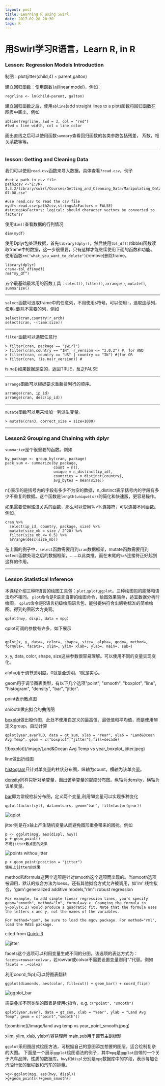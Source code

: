 ```yaml
---
layout: post
title: Learning R using Swirl
date: 2017-02-20 20:30
tags: R
---
```

# 用Swirl学习R语言，Learn R, in R

### Lesson: Regression Models Introduction

制图：plot(jitter(child,4) ~ parent,galton)

建立回归函数：使用函数`lm`(linear model)，例如：
```
regrline <- lm(child~parent, galton)
```
建立回归函数之后，使用`abline`(add straight lines to a plot)函数将回归函数在图表中画出，例如
```
abline(regrline, lwd = 3, col = "red")
#lwd = line width, col = line color
```
画出直线之后可以使用函数`summary`查看回归函数的各类参数包括残差， 系数，相关系数等等。

--------

### lesson: Getting and Cleaning Data
我们可以使用`read.csv`函数来导入数据。具体查看`?read.csv`，例子
```
#set a path to csv file
path2csv <-"E:/R-3.3.2/library/swirl/Courses/Getting_and_Cleaning_Data/Manipulating_Data_with_dplyr/2014-07-08.csv"

#use read.csv to read the csv file
mydf<-read.csv(path2csv,stringsAsFactors = FALSE)
#stringsAsFactors: logical: should character vectors be converted to factors?
```
使用`dim()`查看数据的行列情况
```
dim(mydf)
```
使用Dplyr包处理数据，首先`library(dplyr)`，然后使用`tbl_df()`(tibble)函数读取frame中的数据，这一步很重要，只有这样才能继续使用下面的函数和功能。
使用函数`rm("what_you_want_to_delete")`(remove)删除frame。
```
library(dplyr)
cran<-tbl_df(mydf)
rm("my_df")
```
五个最基础最常用的函数工具：`select()`, `filter()`, `arrange()`, `mutate()`, `summarize()`

-------

`select`函数可选取frame中的任意列，不用使用`$`符号。可以使用`:`，选取连续列，使用`-`删除不需要的列，例如
```
select(cran,country:r_arch)
select(cran, -(time:size))
```

-------

`filter`函数可以选取任意行
```
> filter(cran, package == "swirl")
> filter(cran,country == "IN", r_version <= "3.0.2") #, for AND
> filter(cran, country == "US" | country == "IN") #|for OR
> filter(cran, !is.na(r_version)) #
```
is.na()如果数据是空的，返回TRUE，反之FALSE

-------

`arrange`函数可以根据要求重新排列行的顺序。

```
arrange(cran, ip_id)
arrange(cran, desc(ip_id))
```

------
`mutate`函数可以用来增加一列派生变量。
```
> mutate(cran3, correct_size = size+1000)
```

-------

### Lesson2 Grouping and Chaining with dplyr
`summarize`是个很重要的函数。例如
```
by_package <- group_by(cran, package)
pack_sum <- summarize(by_package,
                      count = n(),
                      unique = n_distinct(ip_id),
                      countries = n_distinct(country),
                      avg_bytes = mean(size))

```
n()表示的是括号内的字段有多少不为空的数据，n_distinct表示括号内的字段有多少不重复的数据。这个函数是`length(unique(x))`的简化和快速版，更容易操作。

如果需要使用递进关系的函数，那么可以使用%>%连接符，可以连接不同函数。例如，
```
cran %>%
  select(ip_id, country, package, size) %>%
  mutate(size_mb = size / 2^20) %>%
  filter(size_mb <= 0.5) %>%
  arrange(desc(size_mb))
```
在上面的例子中，`select`函数需要用到`cran`数据框架，mutate函数需要用到`select`函数处理之后的数据框架，……以此类推。而在末尾的`%>%`连接符正好起到这样的作用。

---------

### Lesson Statistical Inference
本课程介绍三种R语言的绘图工具包：`plot`,`qplot`,`ggplot`。三种绘图包的能够和语法均不相同。
`plot`命令是R语言自带的绘图命令，绘图效果简单，适宜数据分析时绘图。
`qplot`命令是R语言初级绘图语言包，能够提供符合出版物标准的简单绘图。得到的图形大方美观。
```
qplot(hwy, displ, data = mpg)
```

qplot可调的参数有许多，如下展示

```

qplot(x, y, data=, color=, shape=, size=, alpha=, geom=, method=, formula=, facets=, xlim=, ylim= xlab=, ylab=, main=, sub=)

```
x, y, data, color, shape, size这些参数很容易理解。可以使用不同的变量实现变化。

alpha用于调节透明度。0就是全透明，1就是实心。

geom用于调节图表类型，有以下几个选项"point", "smooth", "boxplot", "line", "histogram", "density", "bar", "jitter".

point表示散点图

smooth做出拟合的曲线图

[boxplot](http://docs.ggplot2.org/0.9.3.1/geom_boxplot.html)做出股价图，此处不使用自定义的最高值，最低值和平均值，而是使用fill定义group，自动计算
```
qplot(year,averTLO, data = gt_sum, xlab = "Year", ylab = "Land&Ocean Avg Temp", geom = c("boxplot","jitter"),fill=decade)
```

![boxplot](/image/Land&Ocean Avg Temp vs year_boxplot_jitter.jpeg)

line做出折线图

[histogram](http://docs.ggplot2.org/0.9.3.1/geom_histogram.html)只针对单变量的柱状分布图，纵轴为count，横轴为该单变量。

[density](http://docs.ggplot2.org/0.9.3.1/geom_density.html)同样只针对单变量，画出该单变量的密度分布图。纵轴为density，横轴为该单变量。

[bar](http://docs.ggplot2.org/0.9.3.1/geom_bar.html)即为常规柱状分布图，定义两个变量,利用fill变量可以实现多种变化

```
qplot(factor(cyl), data=mtcars, geom="bar", fill=factor(gear))
```

![qplot](http://docs.ggplot2.org/0.9.3.1/geom_bar-18.png)


jitter则是在x轴上产生随机变量从而避免图形重叠带来的困扰。例如

```
p <- ggplot(mpg, aes(displ, hwy))
p + geom_point()
不用jitter散点图的效果
```

![points withou jitter](http://docs.ggplot2.org/0.9.3.1/geom_jitter-2.png)

```
p + geom_point(position = "jitter")
使用上jitter的效果
```
method和formula这两个选项是针对smooth这个选项而出现的。当smooth选项被调用，默认的拟合方法为loess。还有其他拟合方式允许被调用，如'lm':线性拟合，'gam':generalized additive models,"rlm": robust regression
```
For example, to add simple linear regression lines, you'd specify geom="smooth", method="lm", formula=y~x. Changing the formula to y~poly(x,2) would produce a quadratic fit. Note that the formula uses the letters x and y, not the names of the variables.

For method="gam", be sure to load the mgcv package. For method="rml", load the MASS package.
```
cited from [Quick-R](http://www.statmethods.net/advgraphs/ggplot2.html)

![jitter](http://docs.ggplot2.org/0.9.3.1/geom_jitter-4.png)

facets这个选项可以利用变量生成不同的分图，该选项的表达方式为：`facets=rowvar~colvar`，若rowvar或colvar不需要设置变量则用“.”代替。例如`facets = .~colvar`

利用coord_flip()可以将图表翻转

```
ggplot(diamonds, aes(color, fill=cut)) + geom_bar() + coord_flip()
```

![ggplot_bar](http://docs.ggplot2.org/0.9.3.1/geom_bar-22.png)

需要叠加不同类型的图表是使用c指令，e.g. `c("point", "smooth")`
```
qplot(year,averT, data = gt_sum, xlab = "Year", ylab = "Land Avg Temp", geom = c("point","smooth"))
```

![combine](/image/land avg temp vs year_point_smooth.jpeg)

xlim, ylim, xlab, ylab均容易理解
main,sub用于调节主副标题


`ggplot`采用图层式绘图方法，可根据自己的意图添加想要的图层，适合绘制复杂的大图。
下面是一个展示`ggplot`绘图语法的例子，其中`mpg`是`ggplot`自带的一个关于汽车品牌，性质的数据库。`hwy`和`displ`分别是`mpg`数据库中的字段，表示每加仑汽油行驶的里程数和汽车的排量。
```
>g<-ggplot(mpg, aes(hwy, displ))
>g+geom_points()+geom_smooth()
```
